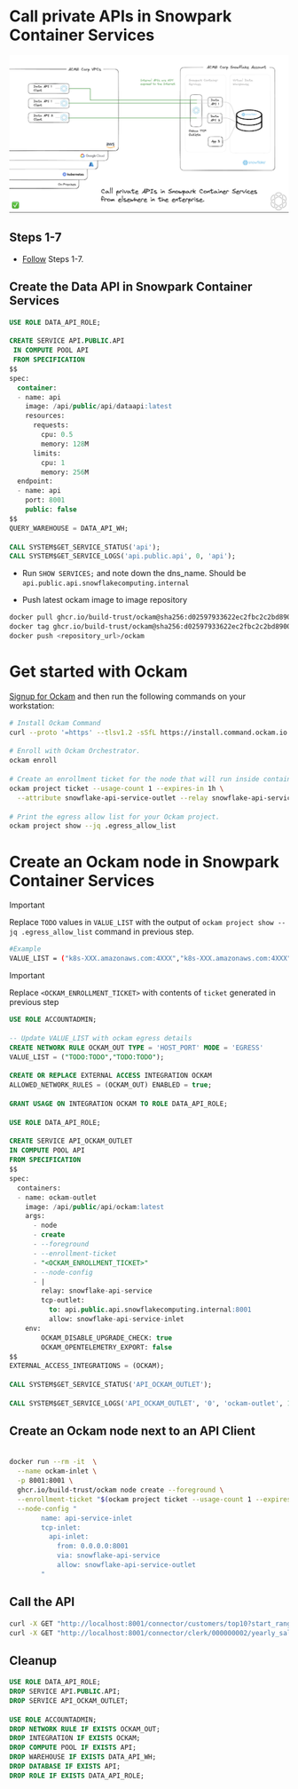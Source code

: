 # Call private APIs in Snowpark Container Services

![Architecture](./diagram.png)

## Steps 1-7
- [Follow](https://quickstarts.snowflake.com/guide/build_a_custom_api_in_python/#0) Steps 1-7.

## Create the Data API in Snowpark Container Services

```sql
USE ROLE DATA_API_ROLE;

CREATE SERVICE API.PUBLIC.API
 IN COMPUTE POOL API
 FROM SPECIFICATION
$$
spec:
  container:
  - name: api
    image: /api/public/api/dataapi:latest
    resources:
      requests:
        cpu: 0.5
        memory: 128M
      limits:
        cpu: 1
        memory: 256M
  endpoint:
  - name: api
    port: 8001
    public: false
$$
QUERY_WAREHOUSE = DATA_API_WH;

CALL SYSTEM$GET_SERVICE_STATUS('api');
CALL SYSTEM$GET_SERVICE_LOGS('api.public.api', 0, 'api');

```

- Run `SHOW SERVICES;` and note down the dns_name. Should be `api.public.api.snowflakecomputing.internal`

- Push latest ockam image to image repository

```sh
docker pull ghcr.io/build-trust/ockam@sha256:d02597933622ec2fbc2c2bd8900c8ed249ea2b8cd7c7a70205b12411f8c02c37
docker tag ghcr.io/build-trust/ockam@sha256:d02597933622ec2fbc2c2bd8900c8ed249ea2b8cd7c7a70205b12411f8c02c37 <repository_url>/ockam
docker push <repository_url>/ockam
```

# Get started with Ockam

[Signup for Ockam](https://www.ockam.io/signup) and then run the following commands on your workstation:

```sh
# Install Ockam Command
curl --proto '=https' --tlsv1.2 -sSfL https://install.command.ockam.io | bash && source "$HOME/.ockam/env"

# Enroll with Ockam Orchestrator.
ockam enroll

# Create an enrollment ticket for the node that will run inside container sevices.
ockam project ticket --usage-count 1 --expires-in 1h \
  --attribute snowflake-api-service-outlet --relay snowflake-api-service > ticket

# Print the egress allow list for your Ockam project.
ockam project show --jq .egress_allow_list
```

# Create an Ockam node in Snowpark Container Services

> [!IMPORTANT]
> Replace `TODO` values in `VALUE_LIST` with the output of `ockam project show --jq .egress_allow_list` command in previous step.

```sh
#Example
VALUE_LIST = ("k8s-XXX.amazonaws.com:4XXX","k8s-XXX.amazonaws.com:4XXX");
```

> [!IMPORTANT]
> Replace `<OCKAM_ENROLLMENT_TICKET>` with contents of `ticket` generated in previous step

```sql
USE ROLE ACCOUNTADMIN;

-- Update VALUE_LIST with ockam egress details
CREATE NETWORK RULE OCKAM_OUT TYPE = 'HOST_PORT' MODE = 'EGRESS'
VALUE_LIST = ("TODO:TODO","TODO:TODO");

CREATE OR REPLACE EXTERNAL ACCESS INTEGRATION OCKAM
ALLOWED_NETWORK_RULES = (OCKAM_OUT) ENABLED = true;

GRANT USAGE ON INTEGRATION OCKAM TO ROLE DATA_API_ROLE;

USE ROLE DATA_API_ROLE;

CREATE SERVICE API_OCKAM_OUTLET
IN COMPUTE POOL API
FROM SPECIFICATION
$$
spec:
  containers:
  - name: ockam-outlet
    image: /api/public/api/ockam:latest
    args:
      - node
      - create
      - --foreground
      - --enrollment-ticket
      - "<OCKAM_ENROLLMENT_TICKET>"
      - --node-config
      - |
        relay: snowflake-api-service
        tcp-outlet:
          to: api.public.api.snowflakecomputing.internal:8001
          allow: snowflake-api-service-inlet
    env:
        OCKAM_DISABLE_UPGRADE_CHECK: true
        OCKAM_OPENTELEMETRY_EXPORT: false
$$
EXTERNAL_ACCESS_INTEGRATIONS = (OCKAM);

CALL SYSTEM$GET_SERVICE_STATUS('API_OCKAM_OUTLET');

CALL SYSTEM$GET_SERVICE_LOGS('API_OCKAM_OUTLET', '0', 'ockam-outlet', 100);

```

## Create an Ockam node next to an API Client

```sh

docker run --rm -it  \
  --name ockam-inlet \
  -p 8001:8001 \
  ghcr.io/build-trust/ockam node create --foreground \
  --enrollment-ticket "$(ockam project ticket --usage-count 1 --expires-in 1h --attribute snowflake-api-service-inlet)" \
  --node-config "
        name: api-service-inlet
        tcp-inlet:
          api-inlet:
            from: 0.0.0.0:8001
            via: snowflake-api-service
            allow: snowflake-api-service-outlet
        "
```

## Call the API

```sh
curl -X GET "http://localhost:8001/connector/customers/top10?start_range=1995-02-01&end_range=1995-02-14"
curl -X GET "http://localhost:8001/connector/clerk/000000002/yearly_sales/1995"
```

## Cleanup

```sql
USE ROLE DATA_API_ROLE;
DROP SERVICE API.PUBLIC.API;
DROP SERVICE API_OCKAM_OUTLET;

USE ROLE ACCOUNTADMIN;
DROP NETWORK RULE IF EXISTS OCKAM_OUT;
DROP INTEGRATION IF EXISTS OCKAM;
DROP COMPUTE POOL IF EXISTS API;
DROP WAREHOUSE IF EXISTS DATA_API_WH;
DROP DATABASE IF EXISTS API;
DROP ROLE IF EXISTS DATA_API_ROLE;
```
